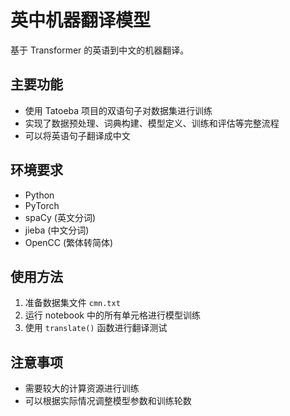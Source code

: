 # 英中机器翻译模型

基于 Transformer 的英语到中文的机器翻译。

## 主要功能

- 使用 Tatoeba 项目的双语句子对数据集进行训练
- 实现了数据预处理、词典构建、模型定义、训练和评估等完整流程
- 可以将英语句子翻译成中文

## 环境要求

- Python
- PyTorch
- spaCy (英文分词)
- jieba (中文分词)
- OpenCC (繁体转简体)

## 使用方法

1. 准备数据集文件 `cmn.txt`
2. 运行 notebook 中的所有单元格进行模型训练
3. 使用 `translate()` 函数进行翻译测试

## 注意事项

- 需要较大的计算资源进行训练
- 可以根据实际情况调整模型参数和训练轮数
